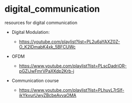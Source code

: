 # digital_communication
resources for digital communication

- Digital Modulation: 
  - https://youtube.com/playlist?list=PL2u6aYAXZ0Z-O_K2IDmabK4xk_5BFCUWc 

- OFDM 
  - https://www.youtube.com/playlist?list=PLscDadriOR-pGZiJwFmrVPaXKdp2Krb-j

- Communication course 
  - https://www.youtube.com/playlist?list=PLhuyL7rSIf-ikYkvurUwyZBcbeAvvaOMA 


